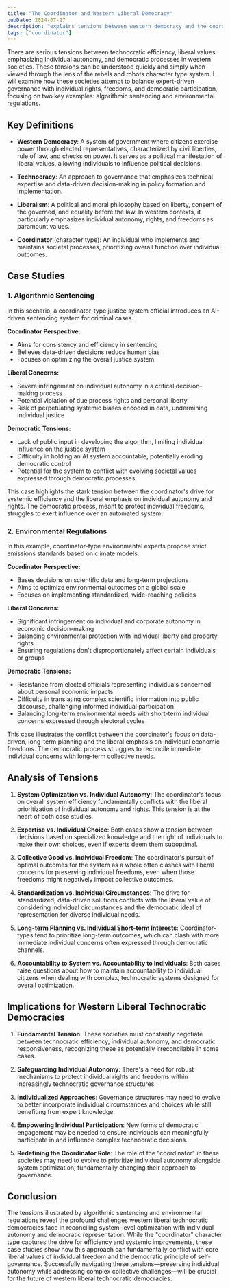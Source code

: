 ```yaml
---
title: "The Coordinator and Western Liberal Democracy"
pubDate: 2024-07-27
description: "explains tensions between western democracy and the coordinator"
tags: ["coordinator"]
---
```


There are serious tensions between technocratic efficiency, liberal values emphasizing individual autonomy, and democratic processes in western societies. These tensions can be understood quickly and simply when viewed through the lens of the rebels and robots character type system. I will examine how these societies attempt to balance expert-driven governance with individual rights, freedoms, and democratic participation, focusing on two key examples: algorithmic sentencing and environmental regulations.

## Key Definitions

- **Western Democracy**: A system of government where citizens exercise power through elected representatives, characterized by civil liberties, rule of law, and checks on power. It serves as a political manifestation of liberal values, allowing individuals to influence political decisions.

- **Technocracy**: An approach to governance that emphasizes technical expertise and data-driven decision-making in policy formation and implementation.

- **Liberalism**: A political and moral philosophy based on liberty, consent of the governed, and equality before the law. In western contexts, it particularly emphasizes individual autonomy, rights, and freedoms as paramount values.

- **Coordinator** (character type): An individual who implements and maintains societal processes, prioritizing overall function over individual outcomes.

## Case Studies

### 1. Algorithmic Sentencing

In this scenario, a coordinator-type justice system official introduces an AI-driven sentencing system for criminal cases.

**Coordinator Perspective:**
- Aims for consistency and efficiency in sentencing
- Believes data-driven decisions reduce human bias
- Focuses on optimizing the overall justice system

**Liberal Concerns:**
- Severe infringement on individual autonomy in a critical decision-making process
- Potential violation of due process rights and personal liberty
- Risk of perpetuating systemic biases encoded in data, undermining individual justice

**Democratic Tensions:**
- Lack of public input in developing the algorithm, limiting individual influence on the justice system
- Difficulty in holding an AI system accountable, potentially eroding democratic control
- Potential for the system to conflict with evolving societal values expressed through democratic processes

This case highlights the stark tension between the coordinator's drive for systemic efficiency and the liberal emphasis on individual autonomy and rights. The democratic process, meant to protect individual freedoms, struggles to exert influence over an automated system.

### 2. Environmental Regulations

In this example, coordinator-type environmental experts propose strict emissions standards based on climate models.

**Coordinator Perspective:**
- Bases decisions on scientific data and long-term projections
- Aims to optimize environmental outcomes on a global scale
- Focuses on implementing standardized, wide-reaching policies

**Liberal Concerns:**
- Significant infringement on individual and corporate autonomy in economic decision-making
- Balancing environmental protection with individual liberty and property rights
- Ensuring regulations don't disproportionately affect certain individuals or groups

**Democratic Tensions:**
- Resistance from elected officials representing individuals concerned about personal economic impacts
- Difficulty in translating complex scientific information into public discourse, challenging informed individual participation
- Balancing long-term environmental needs with short-term individual concerns expressed through electoral cycles

This case illustrates the conflict between the coordinator's focus on data-driven, long-term planning and the liberal emphasis on individual economic freedoms. The democratic process struggles to reconcile immediate individual concerns with long-term collective needs.

## Analysis of Tensions

1. **System Optimization vs. Individual Autonomy**: The coordinator's focus on overall system efficiency fundamentally conflicts with the liberal prioritization of individual autonomy and rights. This tension is at the heart of both case studies.

2. **Expertise vs. Individual Choice**: Both cases show a tension between decisions based on specialized knowledge and the right of individuals to make their own choices, even if experts deem them suboptimal.

3. **Collective Good vs. Individual Freedom**: The coordinator's pursuit of optimal outcomes for the system as a whole often clashes with liberal concerns for preserving individual freedoms, even when those freedoms might negatively impact collective outcomes.

4. **Standardization vs. Individual Circumstances**: The drive for standardized, data-driven solutions conflicts with the liberal value of considering individual circumstances and the democratic ideal of representation for diverse individual needs.

5. **Long-term Planning vs. Individual Short-term Interests**: Coordinator-types tend to prioritize long-term outcomes, which can clash with more immediate individual concerns often expressed through democratic channels.

6. **Accountability to System vs. Accountability to Individuals**: Both cases raise questions about how to maintain accountability to individual citizens when dealing with complex, technocratic systems designed for overall optimization.

## Implications for Western Liberal Technocratic Democracies

1. **Fundamental Tension**: These societies must constantly negotiate between technocratic efficiency, individual autonomy, and democratic responsiveness, recognizing these as potentially irreconcilable in some cases.

2. **Safeguarding Individual Autonomy**: There's a need for robust mechanisms to protect individual rights and freedoms within increasingly technocratic governance structures.

3. **Individualized Approaches**: Governance structures may need to evolve to better incorporate individual circumstances and choices while still benefiting from expert knowledge.

4. **Empowering Individual Participation**: New forms of democratic engagement may be needed to ensure individuals can meaningfully participate in and influence complex technocratic decisions.

5. **Redefining the Coordinator Role**: The role of the "coordinator" in these societies may need to evolve to prioritize individual autonomy alongside system optimization, fundamentally changing their approach to governance.

## Conclusion

The tensions illustrated by algorithmic sentencing and environmental regulations reveal the profound challenges western liberal technocratic democracies face in reconciling system-level optimization with individual autonomy and democratic representation. While the "coordinator" character type captures the drive for efficiency and systemic improvements, these case studies show how this approach can fundamentally conflict with core liberal values of individual freedom and the democratic principle of self-governance. Successfully navigating these tensions—preserving individual autonomy while addressing complex collective challenges—will be crucial for the future of western liberal technocratic democracies.